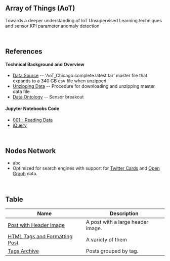 ##  Array of Things (AoT)

Towards a deeper understanding of IoT Unsupervised Learning techniques and sensor KPI parameter anomaly detection 

<br>


##  References 


#### Technical Background and Overview 


- [Data Source](https://www.mcs.anl.gov/research/projects/waggle/downloads/datasets/index.php)  -- 'AoT_Chicago.complete.latest.tar' master file that expands to a 340 GB csv file when unzipped 
- [Unzipping Data](https://github.com/waggle-sensor/waggle/blob/master/data/aot-readme.md)  -- Procedure for downloading and unzipping master data file
- [Data Ontology](ENTER/docs/sensor_ontology.csv) -- Sensor breakout 


#### Jupyter Notebooks Code

- [001 - Reading Data](http://jekyllrb.com/)
- [jQuery](http://jquery.com/)



<br>



##  Nodes Network
- abc
- Optimized for search engines with support for [Twitter Cards](https://dev.twitter.com/cards/overview) and [Open Graph](http://ogp.me/) data.



<br>



## Table

| Name                                        | Description                                           |
| ------------------------------------------- | ----------------------------------------------------- |
| [Post with Header Image][header-image-post] | A post with a large header image. |
| [HTML Tags and Formatting Post][html-tags-post] | A variety of them |
| [Tags Archive][tags-archive] | Posts grouped by tag. |


[header-image-post]: https://mmistakes.github.io/minimal-mistakes/layout-header-image-text-readability/
[gallery-post]: https://mmistakes.github.io/minimal-mistakes/post%20formats/post-gallery/
[html-tags-post]: https://mmistakes.github.io/minimal-mistakes/markup/markup-html-tags-and-formatting/
[syntax-post]: https://mmistakes.github.io/minimal-mistakes/markup-syntax-highlighting/
[sample-collection]: https://mmistakes.github.io/minimal-mistakes/recipes/chocolate-chip-cookies/
[categories-archive]: https://mmistakes.github.io/minimal-mistakes/categories/
[tags-archive]: https://mmistakes.github.io/minimal-mistakes/tags/
[year-archive]: https://mmistakes.github.io/minimal-mistakes/year-archive/

